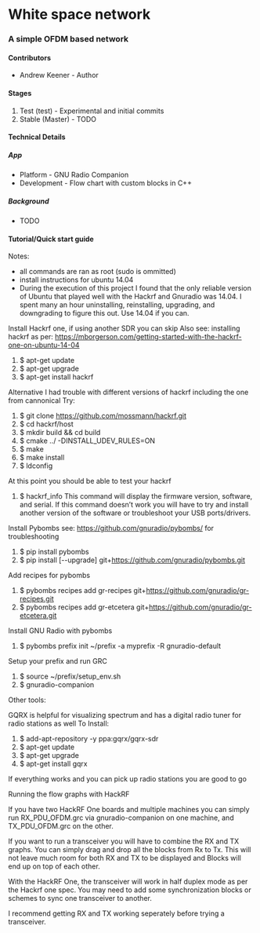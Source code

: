 # White space network
### A simple OFDM based network

#### Contributors
* Andrew Keener - Author

#### Stages
1. Test (test) - Experimental and initial commits
2. Stable (Master) - TODO

#### Technical Details
##### App
* Platform - GNU Radio Companion
* Development - Flow chart with custom blocks in C++
##### Background
* TODO

#### Tutorial/Quick start guide

Notes: 
* all commands are ran as root (sudo is ommitted)
* install instructions for ubuntu 14.04
* During the execution of this project I found that the only reliable version of Ubuntu that played well with the Hackrf and Gnuradio was 14.04. I spent many an hour uninstalling, reinstalling, upgrading, and downgrading to figure this out. Use 14.04 if you can.


Install Hackrf one, if using another SDR you can skip
Also see: installing hackrf as per: 
https://mborgerson.com/getting-started-with-the-hackrf-one-on-ubuntu-14-04
1. $ apt-get update
2. $ apt-get upgrade
3. $ apt-get install hackrf

Alternative
I had trouble with different versions of hackrf including the one from cannonical
Try:
1. $ git clone https://github.com/mossmann/hackrf.git
2. $ cd hackrf/host
3. $ mkdir build && cd build
4. $ cmake ../ -DINSTALL_UDEV_RULES=ON
5. $ make
6. $ make install
7. $ ldconfig

At this point you should be able to test your hackrf
1. $ hackrf_info
This command will display the firmware version, software, and serial. If this command doesn’t work you will have to try and install another version of the software or troubleshoot your USB ports/drivers.

Install Pybombs see: https://github.com/gnuradio/pybombs/ for troubleshooting
1. $ pip install pybombs
2. $ pip install [--upgrade] git+https://github.com/gnuradio/pybombs.git

Add recipes for pybombs
1. $ pybombs recipes add gr-recipes git+https://github.com/gnuradio/gr-recipes.git
2. $ pybombs recipes add gr-etcetera git+https://github.com/gnuradio/gr-etcetera.git

Install GNU Radio with pybombs
1. $ pybombs prefix init ~/prefix -a myprefix -R gnuradio-default

Setup your prefix and run GRC
1. $ source ~/prefix/setup_env.sh
2. $ gnuradio-companion



Other tools:

GQRX is helpful for visualizing spectrum and has a digital radio tuner for radio stations as well
To Install:
1. $ add-apt-repository -y ppa:gqrx/gqrx-sdr
2. $ apt-get update
3. $ apt-get upgrade
4. $ apt-get install gqrx

If everything works and you can pick up radio stations you are good to go

Running the  flow graphs with HackRF

If you have two HackRF One boards and multiple machines you can simply run RX_PDU_OFDM.grc via gnuradio-companion on one machine, and TX_PDU_OFDM.grc on the other.

If you want to run a transceiver you will have to combine the RX and TX graphs. You can simply drag and drop all the blocks from Rx to Tx. This will not leave much room for both RX and TX to be displayed and Blocks will end up on top of each other.

With the HackRF One, the transceiver will work in half duplex mode as per the Hackrf one spec. You may need to add some synchronization blocks or schemes to sync one transceiver to another.

I recommend getting RX and TX working seperately before trying a transceiver.
